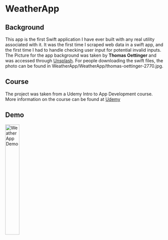 # WeatherApp

## Background
This app is the first Swift application I have ever built with any real utility associated with it. It was the first time I scraped web data in a swift app, and the first time I had to handle checking user input for potential invalid inputs. The Picture for the app background was taken by **Thomas Oettinger** and was accessed through [Unsplash](https://unsplash.com/search). For people downloading the swift files, the photo can be found in WeatherApp/WeatherApp/thomas-oettinger-2770.jpg.

## Course
The project was taken from a Udemy Intro to App Development course. More information on the course can be found at [Udemy](https://www.udemy.com/complete-ios-10-developer-course/learn/v4/content)

## Demo

<img src="lib/WeatherAppDemo.gif" alt="Weather App Demo" width="30%" height="30%">
